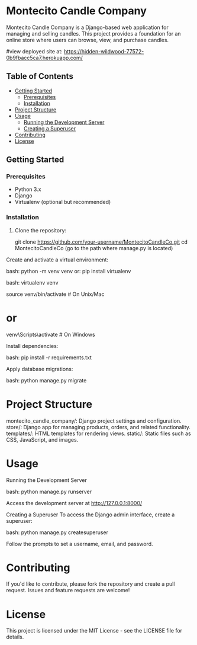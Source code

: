 # Montecito Candle Company

Montecito Candle Company is a Django-based web application for managing and selling candles. This project provides a foundation for an online store where users can browse, view, and purchase candles.

#view deployed site at: https://hidden-wildwood-77572-0b9fbacc5ca7.herokuapp.com/ 

## Table of Contents

- [Getting Started](#getting-started)
  - [Prerequisites](#prerequisites)
  - [Installation](#installation)
- [Project Structure](#project-structure)
- [Usage](#usage)
  - [Running the Development Server](#running-the-development-server)
  - [Creating a Superuser](#creating-a-superuser)
- [Contributing](#contributing)
- [License](#license)

## Getting Started

### Prerequisites

- Python 3.x
- Django
- Virtualenv (optional but recommended)

### Installation

1. Clone the repository:

  
   git clone https://github.com/your-username/MontecitoCandleCo.git
   cd MontecitoCandleCo (go to the path where manage.py is located)

Create and activate a virtual environment:

bash:
python -m venv venv
or: pip install virtualenv

bash:
virtualenv venv

source venv/bin/activate  # On Unix/Mac
# or
venv\Scripts\activate  # On Windows

Install dependencies:

bash:
pip install -r requirements.txt

Apply database migrations:

bash:
python manage.py migrate

# Project Structure
montecito_candle_company/: Django project settings and configuration.
store/: Django app for managing products, orders, and related functionality.
templates/: HTML templates for rendering views.
static/: Static files such as CSS, JavaScript, and images.

# Usage
Running the Development Server

bash:
python manage.py runserver


Access the development server at http://127.0.0.1:8000/

Creating a Superuser
To access the Django admin interface, create a superuser:

bash: 
python manage.py createsuperuser

Follow the prompts to set a username, email, and password.

# Contributing
If you'd like to contribute, please fork the repository and create a pull request. Issues and feature requests are welcome!

# License
This project is licensed under the MIT License - see the LICENSE file for details.






